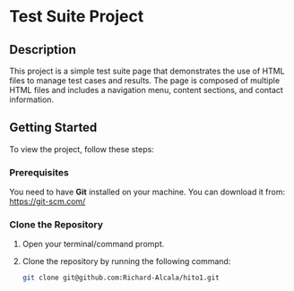 # Test Suite Project

## Description

This project is a simple test suite page that demonstrates the use of HTML files to manage test cases and results. The page is composed of multiple HTML files and includes a navigation menu, content sections, and contact information.

## Getting Started

To view the project, follow these steps:

### Prerequisites

You need to have **Git** installed on your machine. You can download it from: https://git-scm.com/

### Clone the Repository

1. Open your terminal/command prompt.
2. Clone the repository by running the following command:

   ```bash
   git clone git@github.com:Richard-Alcala/hito1.git
